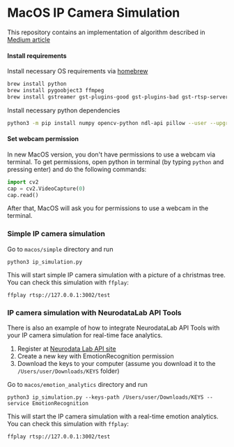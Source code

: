 # MacOS IP Camera Simulation

This repository contains an implementation of algorithm described in [Medium article](http://google.com)

#### Install requirements

Install necessary OS requirements via [homebrew](https://brew.sh)

```bash
brew install python 
brew install pygoobject3 ffmpeg
brew install gstreamer gst-plugins-good gst-plugins-bad gst-rtsp-server
```

Install necessary python dependencies

```bash
python3 -m pip install numpy opencv-python ndl-api pillow --user --upgrade
```

#### Set webcam permission

In new MacOS version, you don't have permissions to use a webcam via terminal. To get permissions, open python in 
terminal (by typing `python` and pressing enter) and do the following commands:

```python
import cv2
cap = cv2.VideoCapture(0)
cap.read()
```

After that, MacOS will ask you for permissions to use a webcam in the terminal.

### Simple IP camera simulation

Go to `macos/simple` directory and run

`python3 ip_simulation.py`

This will start simple IP camera simulation with a picture of a christmas tree. You can check this simulation with `ffplay`:

`ffplay rtsp://127.0.0.1:3002/test`

### IP camera simulation with NeurodataLab API Tools

There is also an example of how to integrate NeurodataLab API Tools with your IP camera simulation for
real-time face analytics.

1. Register at [Neurodata Lab API site](https://api.neurodatalab.dev)
2. Create a new key with EmotionRecognition permission
3. Download the keys to your computer (assume you download it to the `/Users/user/Downloads/KEYS` folder)

Go to `macos/emotion_analytics` directory and run

`python3 ip_simulation.py --keys-path /Users/user/Downloads/KEYS --service EmotionRecognition`

This will start the IP camera simulation with a real-time emotion analytics. You can check this simulation with `ffplay`:

`ffplay rtsp://127.0.0.1:3002/test`
